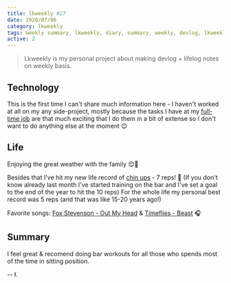 ```yaml
---
title: lkweekly #27
date: 2020/07/06
category: lkweekly
tags: weekly summary, lkweekly, diary, summary, weekly, devlog, lkweekly2020
active: 2
---
```


> Lkweekly is my personal project about making devlog + lifelog notes on weekly basis.

## Technology

This is the first time I can't share much information here - I haven't worked at all on my any side-project, mostly because the tasks I have at my [full-time job](https://www.hicxsolutions.com/) are that much exciting that I do them in a bit of extense so I don't want to do anything else at the moment 😉

## Life

Enjoying the great weather with the family 😊🌴

Besides that I've hit my new life record of [chin ups](https://www.google.com/search?q=chin+ups&tbm=isch&ved=2ahUKEwjUtcCglbfqAhXsAXcKHZFdDZoQ2-cCegQIABAA&oq=chin+ups) - 7 reps! 💪 (If you don't know already last month I've started training on the bar and I've set a goal to the end of the year to hit the 10 reps) For the whole life my personal best record was 5 reps (and that was like 15-20 years ago!)

Favorite songs: [Fox Stevenson - Out My Head](https://open.spotify.com/track/61DAPU5DrMAyvAWU4jQ0Lx?si=HAYpbI7HQEOrV3EngZt5fw) & [Timeflies - Beast](https://open.spotify.com/track/6LxYLEHqoPvKDyhoTU0d9F?si=1ZyD3zQhRwenivthB9ghhA) 🎧

## Summary

I feel great & recomend doing bar workouts for all those who spends most of the time in sitting position.

-- ł.
